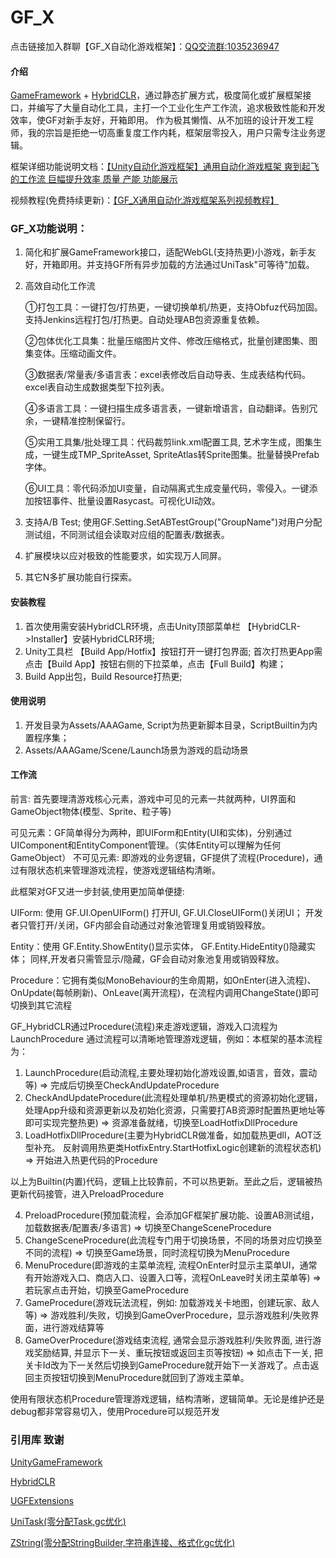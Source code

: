# GF_X
点击链接加入群聊【GF_X自动化游戏框架】：[QQ交流群:1035236947](http://qm.qq.com/cgi-bin/qm/qr?_wv=1027&k=sA2mRXcNn1vQb5dz8pe1wndL9jr8gOKA&authKey=hk7wZDWjniHi2kJexJxSMZsgmXgf%2B3JDRQWCaYih9mF7V%2ByZ%2F%2BzMG4fThy2vF2Ze&noverify=0&group_code=1035236947)
#### 介绍
[GameFramework](https://github.com/EllanJiang/GameFramework) + [HybridCLR](https://github.com/focus-creative-games/hybridclr)，通过静态扩展方式，极度简化或扩展框架接口，并编写了大量自动化工具，主打一个工业化生产工作流，追求极致性能和开发效率，使GF对新手友好，开箱即用。
作为极其懒惰、从不加班的设计开发工程师，我的宗旨是拒绝一切高重复度工作内耗，框架层零投入，用户只需专注业务逻辑。

框架详细功能说明文档：[【Unity自动化游戏框架】通用自动化游戏框架 爽到起飞的工作流 巨幅提升效率 质量 产能 功能展示](https://blog.csdn.net/final5788/article/details/138164034)

视频教程(免费持续更新)：[【GF_X通用自动化游戏框架系列视频教程】](https://www.bilibili.com/video/BV1AT2rYVE3V/?share_source=copy_web&vd_source=47daa1bb9519dea051e24cd30d7be9be)

### GF_X功能说明：
1. 简化和扩展GameFramework接口，适配WebGL(支持热更)小游戏，新手友好，开箱即用。并支持GF所有异步加载的方法通过UniTask"可等待"加载。
2. 高效自动化工作流

   ①打包工具：一键打包/打热更，一键切换单机/热更，支持Obfuz代码加固。支持Jenkins远程打包/打热更。自动处理AB包资源重复依赖。

   ②包体优化工具集：批量压缩图片文件、修改压缩格式，批量创建图集、图集变体。压缩动画文件。

   ③数据表/常量表/多语言表：excel表修改后自动导表、生成表结构代码。excel表自动生成数据类型下拉列表。

   ④多语言工具：一键扫描生成多语言表，一键新增语言，自动翻译。告别冗余，一键精准控制保留行。

   ⑤实用工具集/批处理工具：代码裁剪link.xml配置工具, 艺术字生成，图集生成，一键生成TMP_SpriteAsset, SpriteAtlas转Sprite图集。批量替换Prefab字体。

   ⑥UI工具：零代码添加UI变量，自动隔离式生成变量代码，零侵入。一键添加按钮事件、批量设置Rasycast。可视化UI动效。
4. 支持A/B Test; 使用GF.Setting.SetABTestGroup("GroupName")对用户分配测试组，不同测试组会读取对应组的配置表/数据表。
5. 扩展模块以应对极致的性能要求，如实现万人同屏。
6. 其它N多扩展功能自行探索。
#### 安装教程
1.  首次使用需安装HybridCLR环境，点击Unity顶部菜单栏 【HybridCLR->Installer】安装HybridCLR环境;
2.  Unity工具栏 【Build App/Hotfix】按钮打开一键打包界面; 首次打热更App需点击【Build App】按钮右侧的下拉菜单，点击【Full Build】构建；
3.  Build App出包，Build Resource打热更;

#### 使用说明
1.  开发目录为Assets/AAAGame, Script为热更新脚本目录，ScriptBuiltin为内置程序集；
2.  Assets/AAAGame/Scene/Launch场景为游戏的启动场景


#### 工作流
前言:
首先要理清游戏核心元素，游戏中可见的元素一共就两种，UI界面和GameObject物体(模型、Sprite、粒子等)

可见元素：GF简单得分为两种，即UIForm和Entity(UI和实体)，分别通过UIComponent和EntityComponent管理。（实体Entity可以理解为任何GameObject）
不可见元素: 即游戏的业务逻辑，GF提供了流程(Procedure)，通过有限状态机来管理游戏流程，使游戏逻辑结构清晰。

此框架对GF又进一步封装,使用更加简单便捷:

UIForm: 使用 GF.UI.OpenUIForm() 打开UI, GF.UI.CloseUIForm()关闭UI； 开发者只管打开/关闭，GF内部会自动通过对象池管理复用或销毁释放。

Entity：使用 GF.Entity.ShowEntity()显示实体， GF.Entity.HideEntity()隐藏实体； 同样,开发者只需管显示/隐藏，GF会自动对象池复用或销毁释放。

Procedure：它拥有类似MonoBehaviour的生命周期，如OnEnter(进入流程)、OnUpdate(每帧刷新)、OnLeave(离开流程)，在流程内调用ChangeState()即可切换到其它流程

GF_HybridCLR通过Procedure(流程)来走游戏逻辑，游戏入口流程为LaunchProcedure
通过流程可以清晰地管理游戏逻辑，例如：本框架的基本流程为：

1. LaunchProcedure(启动流程,主要处理初始化游戏设置,如语言，音效，震动等) => 完成后切换至CheckAndUpdateProcedure
2. CheckAndUpdateProcedure(此流程处理单机/热更模式的资源初始化逻辑，处理App升级和资源更新以及初始化资源，只需要打AB资源时配置热更地址等即可实现完整热更) => 资源准备就绪，切换至LoadHotfixDllProcedure
3. LoadHotfixDllProcedure(主要为HybridCLR做准备，如加载热更dll，AOT泛型补充。 反射调用热更类HotfixEntry.StartHotfixLogic创建新的流程状态机) => 开始进入热更代码的Procedure

以上为Builtin(内置)代码，逻辑上比较靠前，不可以热更新。至此之后，逻辑被热更新代码接管，进入PreloadProcedure

4. PreloadProcedure(预加载流程，会添加GF框架扩展功能、设置AB测试组， 加载数据表/配置表/多语言) => 切换至ChangeSceneProcedure
5. ChangeSceneProcedure(此流程专门用于切换场景，不同的场景对应切换至不同的流程) => 切换至Game场景，同时流程切换为MenuProcedure
6. MenuProcedure(即游戏的主菜单流程, 流程OnEnter时显示主菜单UI，通常有开始游戏入口、商店入口、设置入口等，流程OnLeave时关闭主菜单等) => 若玩家点击开始，切换至GameProcedure
7. GameProcedure(游戏玩法流程，例如: 加载游戏关卡地图，创建玩家、敌人等) => 游戏胜利/失败，切换到GameOverProcedure，显示游戏胜利/失败界面，进行游戏结算等
8. GameOverProcedure(游戏结束流程, 通常会显示游戏胜利/失败界面, 进行游戏奖励结算, 并显示下一关、重玩按钮或返回主页等按钮) => 如点击下一关, 把关卡Id改为下一关然后切换到GameProcedure就开始下一关游戏了。点击返回主页按钮切换到MenuProcedure就回到了游戏主菜单。

使用有限状态机Procedure管理游戏逻辑，结构清晰，逻辑简单。无论是维护还是debug都非常容易切入，使用Procedure可以规范开发

### 引用库 致谢
[UnityGameFramework](https://github.com/EllanJiang/UnityGameFramework)

[HybridCLR](https://github.com/focus-creative-games/hybridclr)

[UGFExtensions](https://github.com/FingerCaster/UGFExtensions)

[UniTask(零分配Task,gc优化)](https://github.com/Cysharp/UniTask)

[ZString(零分配StringBuilder,字符串连接、格式化gc优化)](https://github.com/Cysharp/ZString)
